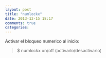 ```yaml
---
layout: post
title: "numlockx"
date: 2013-12-15 18:17
comments: true
categories: 
---
```

Activar el bloqueo numerico al inicio:

>$ numlockx on/off  (activarlo/desactivarlo)

